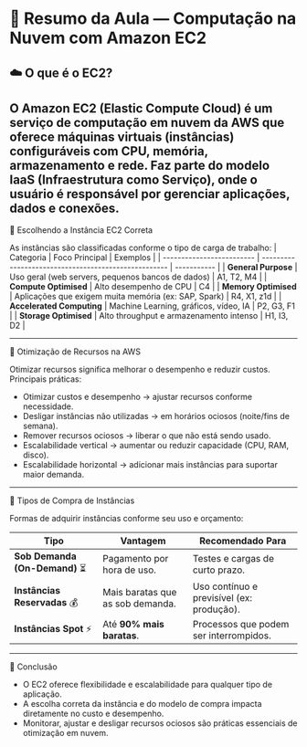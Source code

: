 # 🧩 Resumo da Aula — Computação na Nuvem com Amazon EC2

## ☁️ O que é o EC2?

O Amazon EC2 (Elastic Compute Cloud) é um serviço de computação em nuvem da AWS que oferece máquinas virtuais (instâncias) configuráveis com CPU, memória, armazenamento e rede.
Faz parte do modelo IaaS (Infraestrutura como Serviço), onde o usuário é responsável por gerenciar aplicações, dados e conexões.
---
🎯 Escolhendo a Instância EC2 Correta

As instâncias são classificadas conforme o tipo de carga de trabalho:
| Categoria                 | Foco Principal                                       | Exemplos    |
| ------------------------- | ---------------------------------------------------- | ----------- |
| **General Purpose**       | Uso geral (web servers, pequenos bancos de dados)    | A1, T2, M4  |
| **Compute Optimised**     | Alto desempenho de CPU                               | C4          |
| **Memory Optimised**      | Aplicações que exigem muita memória (ex: SAP, Spark) | R4, X1, z1d |
| **Accelerated Computing** | Machine Learning, gráficos, vídeo, IA                | P2, G3, F1  |
| **Storage Optimised**     | Alto throughput e armazenamento intenso              | H1, I3, D2  |

---

💸 Otimização de Recursos na AWS

Otimizar recursos significa melhorar o desempenho e reduzir custos.
Principais práticas:

- Otimizar custos e desempenho → ajustar recursos conforme necessidade.
- Desligar instâncias não utilizadas → em horários ociosos (noite/fins de semana).
- Remover recursos ociosos → liberar o que não está sendo usado.
- Escalabilidade vertical → aumentar ou reduzir capacidade (CPU, RAM, disco).
- Escalabilidade horizontal → adicionar mais instâncias para suportar maior demanda.
---

🛒 Tipos de Compra de Instâncias

Formas de adquirir instâncias conforme seu uso e orçamento:

| Tipo                          | Vantagem                         | Recomendado Para                          |
| ----------------------------- | -------------------------------- | ----------------------------------------- |
| **Sob Demanda (On-Demand)** ⏳ | Pagamento por hora de uso.       | Testes e cargas de curto prazo.           |
| **Instâncias Reservadas** 💰  | Mais baratas que as sob demanda. | Uso contínuo e previsível (ex: produção). |
| **Instâncias Spot** ⚡         | Até **90% mais baratas**.        | Processos que podem ser interrompidos.    |

--- 

🚀 Conclusão

- O EC2 oferece flexibilidade e escalabilidade para qualquer tipo de aplicação.
- A escolha correta da instância e do modelo de compra impacta diretamente no custo e desempenho.
- Monitorar, ajustar e desligar recursos ociosos são práticas essenciais de otimização em nuvem.


